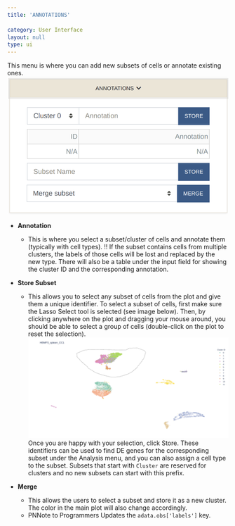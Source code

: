 ```yaml
---
title: 'ANNOTATIONS'

category: User Interface
layout: null
type: ui
---
```

This menu is where you can add new subsets of cells or annotate existing ones.
<br>
![Annotations](images/annotations.png)
<br>


* **Annotation**
    * This is where you select a subset/cluster of cells and annotate them (typically with cell types).
    <span class="warn">!!</span> If the subset contains cells from multiple
    clusters, the labels of those cells will be lost and replaced by
    the new type. There will also be a table under the input field for showing the cluster ID and the corresponding annotation.

* **Store Subset**
    * This allows you to select any subset of cells from the plot and give
    them a unique identifier. To select a subset of cells, first make sure the
    <span class='mbox'>Lasso Select</span> tool is selected (see image below).
    Then, by clicking anywhere on the plot and dragging your mouse around,
    you should be able to select a group of cells
    (double-click on the plot to reset the selection).<br>
    ![Lasso Select](images/lasso-select.png)<br>
    Once you are happy with your selection, click <span class="mbutton">Store</span>. These identifiers
    can be used to find DE genes for the corresponding subset under
    the <span class='mbox'>Analysis</span> menu, and you can also assign a cell
    type to the subset.
    Subsets that start with `Cluster` are reserved for clusters and no new
    subsets can start with this prefix.


* **Merge**
    * This allows the users to select a subset and store it as a new cluster. The color in the main plot will also change accordingly.
    * <span class="pn">PN<span class="tooltip">Note to Programmers</span></span>
    Updates the `adata.obs['labels']` key.
